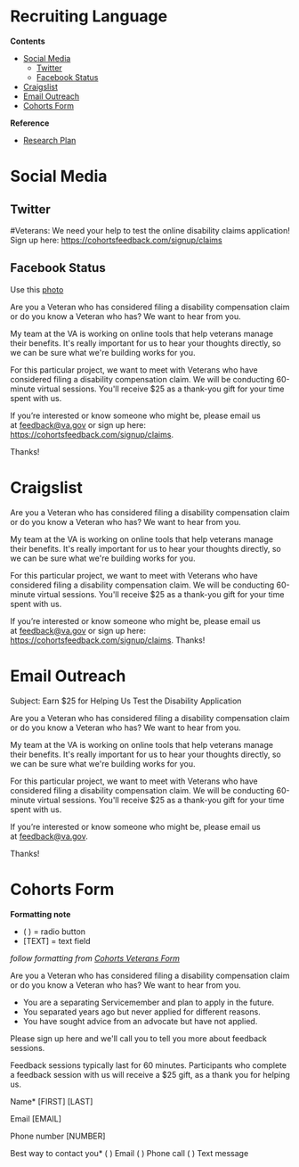 # Recruiting Language

**Contents**
* [Social Media](#social-media)
  * [Twitter](#twitter)
  * [Facebook Status](#facebook-status)
* [Craigslist](#craigslist)
* [Email Outreach](#email-outreach)
* [Cohorts Form](#cohorts-form)


**Reference**
* [Research Plan]()

# Social Media

## Twitter

#Veterans: We need your help to test the online disability claims application! Sign up here: https://cohortsfeedback.com/signup/claims

## Facebook Status

Use this [photo](https://github.com/department-of-veterans-affairs/vets.gov-team/blob/master/Products/Disability/Disability%20526EZ/research/documents/IMG_0044.PNG)

Are you a Veteran who has considered filing a disability compensation claim or do you know a Veteran who has? We want to hear from you.

My team at the VA is working on online tools that help veterans manage their benefits. It's really important for us to hear your thoughts directly, so we can be sure what we're building works for you. 

For this particular project, we want to meet with Veterans who have considered filing a disability compensation claim. We will be conducting 60-minute virtual sessions. You'll receive $25 as a thank-you gift for your time spent with us. 

If you’re interested or know someone who might be, please email us at feedback@va.gov or sign up here: https://cohortsfeedback.com/signup/claims. 

Thanks!


# Craigslist

Are you a Veteran who has considered filing a disability compensation claim or do you know a Veteran who has? We want to hear from you.

My team at the VA is working on online tools that help veterans manage their benefits. It's really important for us to hear your thoughts directly, so we can be sure what we're building works for you. 

For this particular project, we want to meet with Veterans who have considered filing a disability compensation claim. We will be conducting 60-minute virtual sessions. You'll receive $25 as a thank-you gift for your time spent with us. 

If you’re interested or know someone who might be, please email us at feedback@va.gov or sign up here: https://cohortsfeedback.com/signup/claims. 
Thanks!

# Email Outreach

Subject: Earn $25 for Helping Us Test the Disability Application

Are you a Veteran who has considered filing a disability compensation claim or do you know a Veteran who has? We want to hear from you.

My team at the VA is working on online tools that help veterans manage their benefits. It's really important for us to hear your thoughts directly, so we can be sure what we're building works for you. 

For this particular project, we want to meet with Veterans who have considered filing a disability compensation claim. We will be conducting 60-minute virtual sessions. You'll receive $25 as a thank-you gift for your time spent with us. 

If you’re interested or know someone who might be, please email us at feedback@va.gov. 

Thanks!

# Cohorts Form

**Formatting note**
* ( ) = radio button 
* [TEXT] = text field

*follow formatting from [Cohorts Veterans Form](https://cohortsfeedback.com/signup/veterans)*

Are you a Veteran who has considered filing a disability compensation claim or do you know a Veteran who has? We want to hear from you.

*	You are a separating Servicemember and plan to apply in the future.
* You separated years ago but never applied for different reasons.
* You have sought advice from an advocate but have not applied.

Please sign up here and we'll call you to tell you more about feedback sessions. 

Feedback sessions typically last for 60 minutes. Participants who complete a feedback session with us will receive a $25 gift, as a thank you for helping us.

Name*
[FIRST] [LAST]

Email
[EMAIL]

Phone number
[NUMBER]

Best way to contact you*
( ) Email
( ) Phone call
( ) Text message

